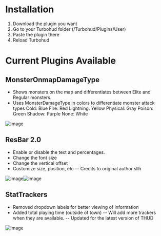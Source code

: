 # Installation

1. Download the plugin you want
2. Go to your Turbohud folder (/Turbohud/Plugins/User)
3. Paste the plugin there
4. Reload Turbohud

# Current Plugins Available

## MonsterOnmapDamageType
+ Shows monsters on the map and differentiates between Elite and Regular monsters.
+ Uses MonsterDamageType in colors to differentiate monster attack types
    Cold: Blue
    Fire: Red
    Lightning: Yellow
    Physical: Gray
    Poison: Green
    Shadow: Purple
    None: White
  
![image](https://github.com/RAcbd/THUD4-Plugins/assets/22793295/f430432e-fb41-4d06-bd82-02c4162aa9ef)

## ResBar 2.0
+ Enable or disable the text and percentages.
+ Change the font size
+ Change the vertical offset
+ Customize size, position, etc
-- Credits to original author sllh

![image](https://github.com/RAcbd/THUD4-Plugins/assets/22793295/c96845b4-f1b2-4387-a72f-d928a49c3893)![image](https://github.com/RAcbd/THUD4-Plugins/assets/22793295/f6ab6cdb-8896-4255-8d15-28e1ef95ad4d)

## StatTrackers
+ Removed dropdown labels for better viewing of information
+ Added total playing time (outside of town)
-- Will add more trackers when they are available.
-- Updated for the latest version of THUD

![image](https://github.com/RAcbd/THUD4-Plugins/assets/22793295/5a898622-1e50-43be-a3c7-6653d3df8b0d)
